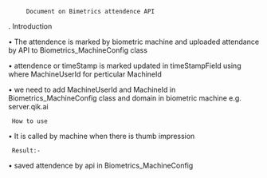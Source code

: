          Document on Bimetrics attendence API
.
     Introduction
     
•	The attendence is marked by biometric machine and uploaded attendance by API to Biometrics_MachineConfig class

•	attendence or timeStamp is marked updated in timeStampField using where MachineUserId for perticular MachineId 

•	we need to add MachineUserId and MachineId in Biometrics_MachineConfig class and domain in biometric machine
   e.g. server.qik.ai


     How to use

•	It is called by machine when there is thumb impression 

      
     Result:-

•	saved attendence by api in Biometrics_MachineConfig





